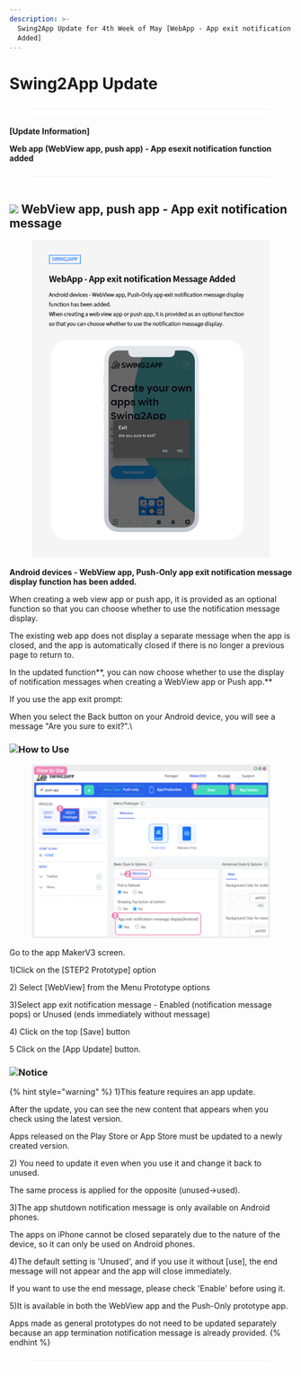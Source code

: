 ```yaml
---
description: >-
  Swing2App Update for 4th Week of May [WebApp - App exit notification Message
  Added]
---
```


# Swing2App Update

<figure><img src=".gitbook/assets/구분선.PNG" alt=""><figcaption></figcaption></figure>

**\[Update Information]**

**Web app (WebView app, push app) - App esexit notification function added**

<figure><img src=".gitbook/assets/구분선.PNG" alt=""><figcaption></figcaption></figure>

## ![](https://ncdn2.swing2app.co.kr/public/swing\_notice\_editor\_attach/10271686/20233303.png) **WebView app, push app - App exit notification message**

<figure><img src=".gitbook/assets/eng_앱종료메시지.png" alt=""><figcaption></figcaption></figure>

**Android devices - WebView app, Push-Only app exit notification message display function has been added.** &#x20;

When creating a web view app or push app, it is provided as an optional function so that you can choose whether to use the notification message display.

The existing web app does not display a separate message when the app is closed, and the app is automatically closed if there is no longer a previous page to return to.

In the updated function**, you can now choose whether to use the display of notification messages when creating a WebView app or Push app.**

If you use the app exit prompt:

When you select the Back button on your Android device, you will see a message "Are you sure to exit?".\


### &#x20;![](https://ncdn2.swing2app.co.kr/public/swing\_notice\_editor\_attach/10707653/20235803.png)**How to Use**

<figure><img src=".gitbook/assets/EN_앱종료버튼2.png" alt=""><figcaption></figcaption></figure>

Go to the app MakerV3 screen.

1\)Click on the \[STEP2 Prototype] option

2\) Select \[WebView] from the Menu Prototype options

3\)Select app exit notification message - Enabled (notification message pops) or Unused (ends immediately without message)&#x20;

4\) Click on the top \[Save] button

5 Click on the \[App Update] button.&#x20;



### ![](.gitbook/assets/warning-\(2\).png)**Notice**

{% hint style="warning" %}
1\)This feature requires an app update.

After the update, you can see the new content that appears when you check using the latest version.

Apps released on the Play Store or App Store must be updated to a newly created version.

2\) You need to update it even when you use it and change it back to unused.

The same process is applied for the opposite (unused→used).&#x20;

3\)The app shutdown notification message is only available on Android phones.

The apps on iPhone cannot be closed separately due to the nature of the device, so it can only be used on Android phones.

4\)The default setting is 'Unused', and if you use it without \[use], the end message will not appear and the app will close immediately.

If you want to use the end message, please check 'Enable' before using it.

5\)It is available in both the WebView app and the Push-Only prototype app.

Apps made as general prototypes do not need to be updated separately because an app termination notification message is already provided.
{% endhint %}

<figure><img src=".gitbook/assets/구분선 (1).PNG" alt=""><figcaption></figcaption></figure>

